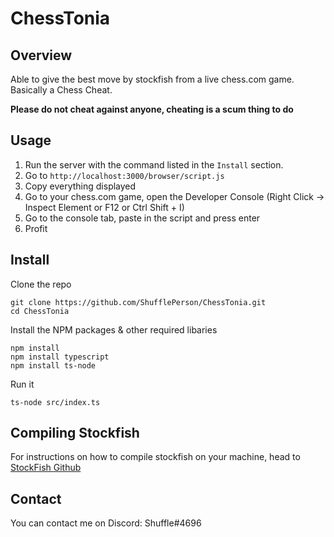 # ChessTonia

## Overview
Able to give the best move by stockfish from a live chess.com game. Basically a Chess Cheat. 

**Please do not cheat against anyone, cheating is a scum thing to do**

## Usage 
1. Run the server with the command listed in the `Install` section.
2. Go to `http://localhost:3000/browser/script.js`
3. Copy everything displayed
4. Go to your chess.com game, open the Developer Console (Right Click -> Inspect Element or F12 or Ctrl Shift + I)
5. Go to the console tab, paste in the script and press enter
6. Profit


## Install

Clone the repo
```
git clone https://github.com/ShufflePerson/ChessTonia.git
cd ChessTonia
```

Install the NPM packages & other required libaries
```
npm install
npm install typescript
npm install ts-node
```

Run it 
```
ts-node src/index.ts
```

## Compiling Stockfish 
For instructions on how to compile stockfish on your machine, head to [StockFish Github](https://github.com/official-stockfish/Stockfish)


## Contact
You can contact me on Discord: Shuffle#4696
